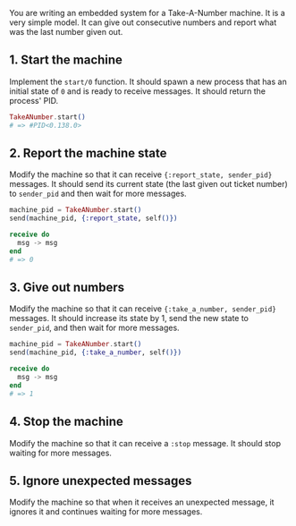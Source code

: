 You are writing an embedded system for a Take-A-Number machine. It is a very simple model. It can give out consecutive numbers and report what was the last number given out.

## 1. Start the machine

Implement the `start/0` function. It should spawn a new process that has an initial state of `0` and is ready to receive messages. It should return the process' PID.

```elixir
TakeANumber.start()
# => #PID<0.138.0>
```

## 2. Report the machine state

Modify the machine so that it can receive `{:report_state, sender_pid}` messages. It should send its current state (the last given out ticket number) to `sender_pid` and then wait for more messages.

```elixir
machine_pid = TakeANumber.start()
send(machine_pid, {:report_state, self()})

receive do
  msg -> msg
end
# => 0
```

## 3. Give out numbers

Modify the machine so that it can receive `{:take_a_number, sender_pid}` messages. It should increase its state by 1, send the new state to `sender_pid`, and then wait for more messages.

```elixir
machine_pid = TakeANumber.start()
send(machine_pid, {:take_a_number, self()})

receive do
  msg -> msg
end
# => 1
```

## 4. Stop the machine

Modify the machine so that it can receive a `:stop` message. It should stop waiting for more messages.

## 5. Ignore unexpected messages

Modify the machine so that when it receives an unexpected message, it ignores it and continues waiting for more messages.
